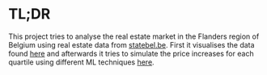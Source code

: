 # TL;DR
This project tries to analyse the real estate market in the Flanders region of Belgium using real estate data from [statebel.be](www.statbel.be).
First it visualises the data found [here](https://real-estate-analysis-flanders.herokuapp.com) and afterwards it tries to simulate the price increases for each quartile using different ML techniques [here](https://real-estate-fl-ml.herokuapp.com).

